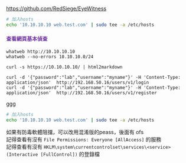 https://github.com/RedSiege/EyeWitness

```bash
# 加入hosts
echo '10.10.10.10 web.test.com' | sudo tee -a /etc/hosts
```
#### <font color="#7030a0">查看網頁基本偵查</font>
```
whatweb http://10.10.10.10
whatweb --no-errors 10.10.10.0/24

curl -s https://10.10.10.10/ | html2markdown

curl -d '{"password":"lab","username":"myname"}' -H 'Content-Type: application/json'  http://192.168.50.16/users/v1/login
curl -d '{"password":"lab","username":"myname"}' -H 'Content-Type: application/json'  http://192.168.50.16/users/v1/register
```


ggg
```bash
# 加入hosts
echo '10.10.10.10 web.test.com' | sudo tee -a /etc/hosts
```
如果有防毒軟體阻擋，可以改用混淆版的peass，後面有 ofs  
記得查看有沒有 `File Permissions: Everyone [AllAccess]` 的服務  
記得查看有沒有 `HKLM\system\currentcontrolset\services\<service> (Interactive [FullControl])` 的登錄檔  
